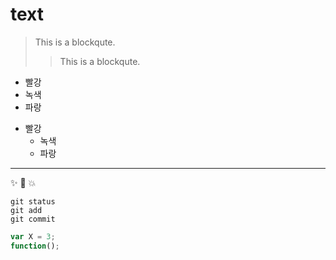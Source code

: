 # text

> This is a blockqute.
>> This is a blockqute.

* 빨강
* 녹색
* 파랑

- 빨강
  - 녹색
  - 파랑
***
:sparkles: :camel: :boom:

```
git status
git add
git commit
```
```javascript
var X = 3;
function();
```

